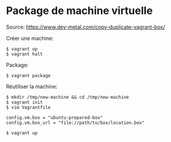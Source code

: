 # Package de machine virtuelle

Source: https://www.dev-metal.com/copy-duplicate-vagrant-box/

Créer une machine:

    $ vagrant up
    $ vagrant halt
    
Package:

    $ vagrant package    
    
Réutiliser la machine:

    $ mkdir /tmp/new-machine && cd /tmp/new-machine
    $ vagrant init   
    $ vim Vagrantfile
    
    config.vm.box = "ubuntu-prepared-box"
    config.vm.box_url = "file://path/to/box/location.box"
    
    $ vagrant up